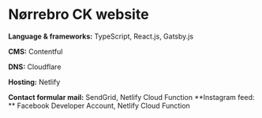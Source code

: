 # Nørrebro CK website

**Language & frameworks:**
TypeScript, React.js, Gatsby.js

**CMS:**
Contentful

**DNS:**
Cloudflare

**Hosting:**
Netlify

**Contact formular mail:** SendGrid, Netlify Cloud Function
**Instagram feed: ** Facebook Developer Account, Netlify Cloud Function

